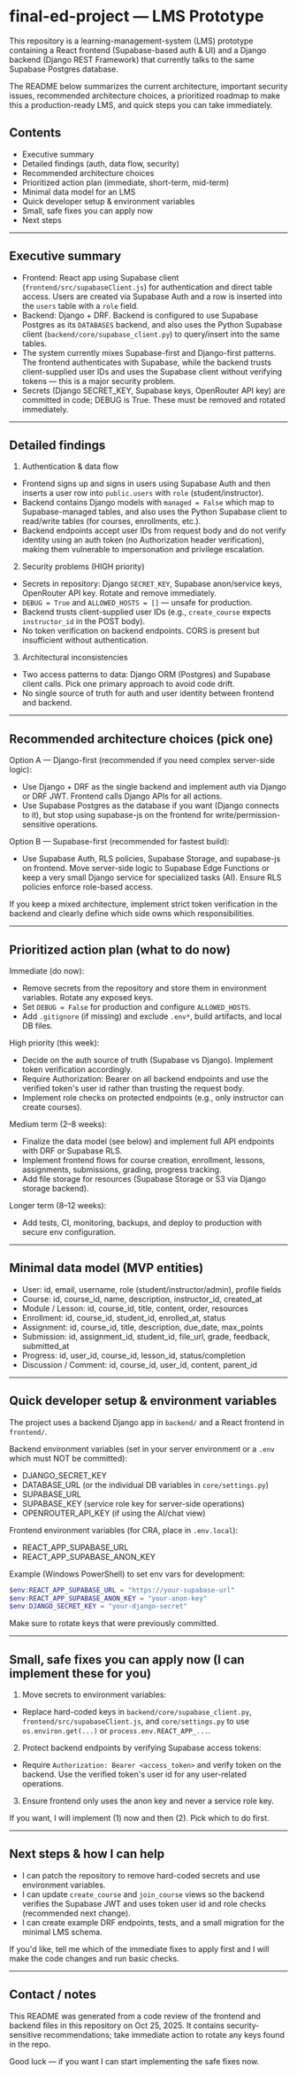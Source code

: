 # final-ed-project — LMS Prototype

This repository is a learning-management-system (LMS) prototype containing a React frontend (Supabase-based auth & UI) and a Django backend (Django REST Framework) that currently talks to the same Supabase Postgres database.

The README below summarizes the current architecture, important security issues, recommended architecture choices, a prioritized roadmap to make this a production-ready LMS, and quick steps you can take immediately.

## Contents

- Executive summary
- Detailed findings (auth, data flow, security)
- Recommended architecture choices
- Prioritized action plan (immediate, short-term, mid-term)
- Minimal data model for an LMS
- Quick developer setup & environment variables
- Small, safe fixes you can apply now
- Next steps

---

## Executive summary

- Frontend: React app using Supabase client (`frontend/src/supabaseClient.js`) for authentication and direct table access. Users are created via Supabase Auth and a row is inserted into the `users` table with a `role` field.
- Backend: Django + DRF. Backend is configured to use Supabase Postgres as its `DATABASES` backend, and also uses the Python Supabase client (`backend/core/supabase_client.py`) to query/insert into the same tables.
- The system currently mixes Supabase-first and Django-first patterns. The frontend authenticates with Supabase, while the backend trusts client-supplied user IDs and uses the Supabase client without verifying tokens — this is a major security problem.
- Secrets (Django SECRET_KEY, Supabase keys, OpenRouter API key) are committed in code; DEBUG is True. These must be removed and rotated immediately.

---

## Detailed findings

1. Authentication & data flow

- Frontend signs up and signs in users using Supabase Auth and then inserts a user row into `public.users` with `role` (student/instructor).
- Backend contains Django models with `managed = False` which map to Supabase-managed tables, and also uses the Python Supabase client to read/write tables (for courses, enrollments, etc.).
- Backend endpoints accept user IDs from request body and do not verify identity using an auth token (no Authorization header verification), making them vulnerable to impersonation and privilege escalation.

2. Security problems (HIGH priority)

- Secrets in repository: Django `SECRET_KEY`, Supabase anon/service keys, OpenRouter API key. Rotate and remove immediately.
- `DEBUG = True` and `ALLOWED_HOSTS = []` — unsafe for production.
- Backend trusts client-supplied user IDs (e.g., `create_course` expects `instructor_id` in the POST body).
- No token verification on backend endpoints. CORS is present but insufficient without authentication.

3. Architectural inconsistencies

- Two access patterns to data: Django ORM (Postgres) and Supabase client calls. Pick one primary approach to avoid code drift.
- No single source of truth for auth and user identity between frontend and backend.

---

## Recommended architecture choices (pick one)

Option A — Django-first (recommended if you need complex server-side logic):

- Use Django + DRF as the single backend and implement auth via Django or DRF JWT. Frontend calls Django APIs for all actions.
- Use Supabase Postgres as the database if you want (Django connects to it), but stop using supabase-js on the frontend for write/permission-sensitive operations.

Option B — Supabase-first (recommended for fastest build):

- Use Supabase Auth, RLS policies, Supabase Storage, and supabase-js on frontend. Move server-side logic to Supabase Edge Functions or keep a very small Django service for specialized tasks (AI). Ensure RLS policies enforce role-based access.

If you keep a mixed architecture, implement strict token verification in the backend and clearly define which side owns which responsibilities.

---

## Prioritized action plan (what to do now)

Immediate (do now):

- Remove secrets from the repository and store them in environment variables. Rotate any exposed keys.
- Set `DEBUG = False` for production and configure `ALLOWED_HOSTS`.
- Add `.gitignore` (if missing) and exclude `.env*`, build artifacts, and local DB files.

High priority (this week):

- Decide on the auth source of truth (Supabase vs Django). Implement token verification accordingly.
- Require Authorization: Bearer <token> on all backend endpoints and use the verified token's user id rather than trusting the request body.
- Implement role checks on protected endpoints (e.g., only instructor can create courses).

Medium term (2–8 weeks):

- Finalize the data model (see below) and implement full API endpoints with DRF or Supabase RLS.
- Implement frontend flows for course creation, enrollment, lessons, assignments, submissions, grading, progress tracking.
- Add file storage for resources (Supabase Storage or S3 via Django storage backend).

Longer term (8–12 weeks):

- Add tests, CI, monitoring, backups, and deploy to production with secure env configuration.

---

## Minimal data model (MVP entities)

- User: id, email, username, role (student/instructor/admin), profile fields
- Course: id, course_id, name, description, instructor_id, created_at
- Module / Lesson: id, course_id, title, content, order, resources
- Enrollment: id, course_id, student_id, enrolled_at, status
- Assignment: id, course_id, title, description, due_date, max_points
- Submission: id, assignment_id, student_id, file_url, grade, feedback, submitted_at
- Progress: id, user_id, course_id, lesson_id, status/completion
- Discussion / Comment: id, course_id, user_id, content, parent_id

---

## Quick developer setup & environment variables

The project uses a backend Django app in `backend/` and a React frontend in `frontend/`.

Backend environment variables (set in your server environment or a `.env` which must NOT be committed):

- DJANGO_SECRET_KEY
- DATABASE_URL (or the individual DB variables in `core/settings.py`)
- SUPABASE_URL
- SUPABASE_KEY (service role key for server-side operations)
- OPENROUTER_API_KEY (if using the AI/chat view)

Frontend environment variables (for CRA, place in `.env.local`):

- REACT_APP_SUPABASE_URL
- REACT_APP_SUPABASE_ANON_KEY

Example (Windows PowerShell) to set env vars for development:

```powershell
$env:REACT_APP_SUPABASE_URL = "https://your-supabase-url"
$env:REACT_APP_SUPABASE_ANON_KEY = "your-anon-key"
$env:DJANGO_SECRET_KEY = "your-django-secret"
```

Make sure to rotate keys that were previously committed.

---

## Small, safe fixes you can apply now (I can implement these for you)

1. Move secrets to environment variables:

- Replace hard-coded keys in `backend/core/supabase_client.py`, `frontend/src/supabaseClient.js`, and `core/settings.py` to use `os.environ.get(...)` or `process.env.REACT_APP_...`.

2. Protect backend endpoints by verifying Supabase access tokens:

- Require `Authorization: Bearer <access_token>` and verify token on the backend. Use the verified token's user id for any user-related operations.

3. Ensure frontend only uses the anon key and never a service role key.

If you want, I will implement (1) now and then (2). Pick which to do first.

---

## Next steps & how I can help

- I can patch the repository to remove hard-coded secrets and use environment variables.
- I can update `create_course` and `join_course` views so the backend verifies the Supabase JWT and uses token user id and role checks (recommended next change).
- I can create example DRF endpoints, tests, and a small migration for the minimal LMS schema.

If you'd like, tell me which of the immediate fixes to apply first and I will make the code changes and run basic checks.

---

## Contact / notes

This README was generated from a code review of the frontend and backend files in this repository on Oct 25, 2025. It contains security-sensitive recommendations; take immediate action to rotate any keys found in the repo.

Good luck — if you want I can start implementing the safe fixes now.
